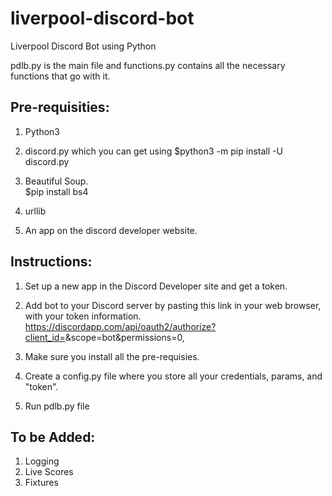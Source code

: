 # liverpool-discord-bot
Liverpool Discord Bot using Python


pdlb.py is the main file and functions.py contains all the necessary functions that go with it. 


Pre-requisities:
---------------

1. Python3

2. discord.py which you can get using 
    $python3 -m pip install -U discord.py

3. Beautiful Soup.   
    $pip install bs4

4. urllib

5. An app on the discord developer website.



Instructions:
---------------

1. Set up a new app in the Discord Developer site and get a token. 

2. Add bot to your Discord server by pasting this link in your web browser, with your token information. https://discordapp.com/api/oauth2/authorize?client_id=<your token goes here>&scope=bot&permissions=0, 

2. Make sure you install all the pre-requisies. 

3. Create a config.py file where you store all your credentials, params, and "token".

4. Run pdlb.py file


To be Added:
--------------

1. Logging  
2. Live Scores
3. Fixtures
